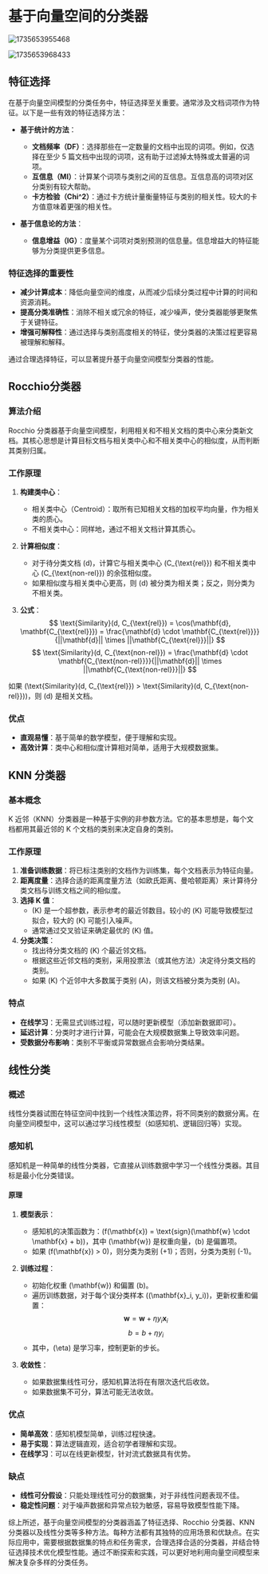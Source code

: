 # 基于向量空间的分类器

![1735653955468](C:\Users\马世拓\AppData\Roaming\Typora\typora-user-images\1735653955468.png)



![1735653968433](C:\Users\马世拓\AppData\Roaming\Typora\typora-user-images\1735653968433.png)

## 特征选择
在基于向量空间模型的分类任务中，特征选择至关重要。通常涉及文档词项作为特征。以下是一些有效的特征选择方法：

- **基于统计的方法**：
    - **文档频率（DF）**：选择那些在一定数量的文档中出现的词项。例如，仅选择在至少 5 篇文档中出现的词项，这有助于过滤掉太特殊或太普遍的词项。
    - **互信息（MI）**：计算某个词项与类别之间的互信息。互信息高的词项对区分类别有较大帮助。
    - **卡方检验（Chi^2）**：通过卡方统计量衡量特征与类别的相关性。较大的卡方值意味着更强的相关性。

- **基于信息论的方法**：
    - **信息增益（IG）**：度量某个词项对类别预测的信息量。信息增益大的特征能够为分类提供更多信息。

### 特征选择的重要性
- **减少计算成本**：降低向量空间的维度，从而减少后续分类过程中计算的时间和资源消耗。
- **提高分类准确性**：消除不相关或冗余的特征，减少噪声，使分类器能够更聚焦于关键特征。
- **增强可解释性**：通过选择与类别高度相关的特征，使分类器的决策过程更容易被理解和解释。

通过合理选择特征，可以显著提升基于向量空间模型分类器的性能。

## Rocchio分类器

### 算法介绍
Rocchio 分类器基于向量空间模型，利用相关和不相关文档的类中心来分类新文档。其核心思想是计算目标文档与相关类中心和不相关类中心的相似度，从而判断其类别归属。

### 工作原理
1. **构建类中心**：
   - 相关类中心（Centroid）：取所有已知相关文档的加权平均向量，作为相关类的质心。
   - 不相关类中心：同样地，通过不相关文档计算其质心。

2. **计算相似度**：
   - 对于待分类文档 \(d\)，计算它与相关类中心 \(C_{\text{rel}}\) 和不相关类中心 \(C_{\text{non-rel}}\) 的余弦相似度。
   - 如果相似度与相关类中心更高，则 \(d\) 被分类为相关类；反之，则分类为不相关类。

3. **公式**：
$$
\text{Similarity}(d, C_{\text{rel}}) = \cos(\mathbf{d}, \mathbf{C_{\text{rel}}}) = \frac{\mathbf{d} \cdot \mathbf{C_{\text{rel}}}}{||\mathbf{d}|| \times ||\mathbf{C_{\text{rel}}}||}
$$
$$
\text{Similarity}(d, C_{\text{non-rel}}) = \frac{\mathbf{d} \cdot \mathbf{C_{\text{non-rel}}}}{||\mathbf{d}|| \times ||\mathbf{C_{\text{non-rel}}}||}
$$

如果 \(\text{Similarity}(d, C_{\text{rel}}) > \text{Similarity}(d, C_{\text{non-rel}})\)，则 \(d\) 是相关文档。

### 优点
- **直观易懂**：基于简单的数学模型，便于理解和实现。
- **高效计算**：类中心和相似度计算相对简单，适用于大规模数据集。

## KNN 分类器

### 基本概念
K 近邻（KNN）分类器是一种基于实例的非参数方法。它的基本思想是，每个文档都用其最近邻的 K 个文档的类别来决定自身的类别。

### 工作原理
1. **准备训练数据**：将已标注类别的文档作为训练集，每个文档表示为特征向量。
2. **距离度量**：选择合适的距离度量方法（如欧氏距离、曼哈顿距离）来计算待分类文档与训练文档之间的相似度。
3. **选择 K 值**：
   - \(K\) 是一个超参数，表示参考的最近邻数目。较小的 \(K\) 可能导致模型过拟合，较大的 \(K\) 可能引入噪声。
   - 通常通过交叉验证来确定最优的 \(K\) 值。
4. **分类决策**：
   - 找出待分类文档的 \(K\) 个最近邻文档。
   - 根据这些近邻文档的类别，采用投票法（或其他方法）决定待分类文档的类别。
   - 如果 \(K\) 个近邻中大多数属于类别 \(A\)，则该文档被分类为类别 \(A\)。

### 特点
- **在线学习**：无需显式训练过程，可以随时更新模型（添加新数据即可）。
- **延迟计算**：分类时才进行计算，可能会在大规模数据集上导致效率问题。
- **受数据分布影响**：类别不平衡或异常数据点会影响分类结果。

## 线性分类

### 概述
线性分类器试图在特征空间中找到一个线性决策边界，将不同类别的数据分离。在向量空间模型中，这可以通过学习线性模型（如感知机、逻辑回归等）实现。

### 感知机
感知机是一种简单的线性分类器，它直接从训练数据中学习一个线性分类器。其目标是最小化分类错误。

#### 原理
1. **模型表示**：
   - 感知机的决策函数为：\(f(\mathbf{x}) = \text{sign}(\mathbf{w} \cdot \mathbf{x} + b)\)，其中 \(\mathbf{w}\) 是权重向量，\(b\) 是偏置项。
   - 如果 \(f(\mathbf{x}) > 0\)，则分类为类别 \(+1\)；否则，分类为类别 \(-1\)。

2. **训练过程**：
   - 初始化权重 \(\mathbf{w}\) 和偏置 \(b\)。
   - 遍历训练数据，对于每个误分类样本 \((\mathbf{x}_i, y_i)\)，更新权重和偏置：
     $$
     \mathbf{w} = \mathbf{w} + \eta y_i \mathbf{x}_i
     $$
     $$
     b = b + \eta y_i
     $$
   - 其中，\(\eta\) 是学习率，控制更新的步长。

3. **收敛性**：
   - 如果数据集线性可分，感知机算法将在有限次迭代后收敛。
   - 如果数据集不可分，算法可能无法收敛。

### 优点
- **简单高效**：感知机模型简单，训练过程快速。
- **易于实现**：算法逻辑直观，适合初学者理解和实现。
- **在线学习**：可以在线更新模型，针对流式数据具有优势。

### 缺点
- **线性可分假设**：只能处理线性可分的数据集，对于非线性问题表现不佳。
- **稳定性问题**：对于噪声数据和异常点较为敏感，容易导致模型性能下降。

综上所述，基于向量空间模型的分类器涵盖了特征选择、Rocchio 分类器、KNN 分类器以及线性分类等多种方法。每种方法都有其独特的应用场景和优缺点。在实际应用中，需要根据数据集的特点和任务需求，合理选择合适的分类器，并结合特征选择技术优化模型性能。通过不断探索和实践，可以更好地利用向量空间模型来解决复杂多样的分类任务。